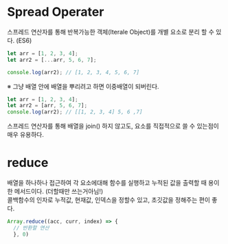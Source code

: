 # Spread Operater

스프레드 연산자를 통해 반복가능한 객체(Iterale Object)를 개별 요소로 분리 할 수 있다. (ES6)
```javascript
let arr = [1, 2, 3, 4];
let arr2 = [...arr, 5, 6, 7];

console.log(arr2); // [1, 2, 3, 4, 5, 6, 7]
```

※ 그냥 배열 안에 배열을 뿌리려고 하면 이중배열이 되버린다.

```javascript
let arr = [1, 2, 3, 4];
let arr2 = [arr, 5, 6, 7];
console.log(arr2); // [[1, 2, 3, 4] 5, 6 ,7]
```

스프레드 연산자를 통해 배열을 join() 하지 않고도, 요소를 직접적으로 쓸 수 있는점이 매우 유용하다.<br>

# reduce

배열을 하나하나 접근하여 각 요소에대해 함수를 실행하고 누적된 값을 출력할 때 용이한 메서드이다. (더할때만 쓰는거아님!)<br>
콜백함수의 인자로 누적값, 현재값, 인덱스을 정할수 있고, 초깃값을 정해주는 편이 좋다.<br>

```javascript
Array.reduce((acc, curr, index) => {
  // 반환할 연산
  }, 0)
```
